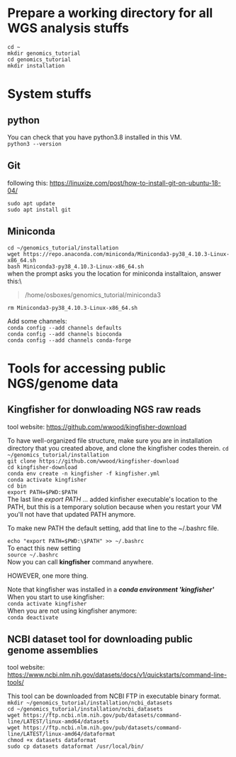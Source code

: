 # Prepare a working directory for all WGS analysis stuffs

`cd ~`\
`mkdir genomics_tutorial`\
`cd genomics_tutorial`\
`mkdir installation`


# System stuffs

## python

You can check that you have python3.8 installed in this VM.\
`python3 --version`

## Git

following this: https://linuxize.com/post/how-to-install-git-on-ubuntu-18-04/

`sudo apt update`\
`sudo apt install git`

## Miniconda

`cd ~/genomics_tutorial/installation`\
`wget https://repo.anaconda.com/miniconda/Miniconda3-py38_4.10.3-Linux-x86_64.sh`\
`bash Miniconda3-py38_4.10.3-Linux-x86_64.sh`\
when the prompt asks you the location for miniconda installtaion, answer this:\
> /home/osboxes/genomics_tutorial/miniconda3
> 
`rm Miniconda3-py38_4.10.3-Linux-x86_64.sh`

Add some channels:\
`conda config --add channels defaults`\
`conda config --add channels bioconda`\
`conda config --add channels conda-forge`


# Tools for accessing public NGS/genome data

## Kingfisher for donwloading NGS raw reads

tool website: https://github.com/wwood/kingfisher-download

To have well-organized file structure, make sure you are in installation directory that you created above, and clone the kingfisher codes therein.
`cd ~/genomics_tutorial/installation`\
`git clone https://github.com/wwood/kingfisher-download`\
`cd kingfisher-download`\
`conda env create -n kingfisher -f kingfisher.yml`\
`conda activate kingfisher`\
`cd bin`\
`export PATH=$PWD:$PATH`\
The last line _export PATH ..._ added kinfisher executable's location to the PATH, but this is a temporary solution because when you restart your VM you'll not have that updated PATH anymore.

To make new PATH the default setting, add that line to the ~/.bashrc file.

`echo "export PATH=$PWD:\$PATH" >> ~/.bashrc`\
To enact this new setting\
`source ~/.bashrc`\
Now you can call __kingfisher__ command anywhere. 

HOWEVER, one more thing.

Note that kingfisher was installed in a __*conda environment 'kingfisher'*__\
When you start to use kingfisher:\
`conda activate kingfisher`\
When you are not using kingfisher anymore:\
`conda deactivate`


## NCBI dataset tool for downloading public genome assemblies

tool website: https://www.ncbi.nlm.nih.gov/datasets/docs/v1/quickstarts/command-line-tools/

This tool can be downloaded from NCBI FTP in executable binary format.
`mkdir ~/genomics_tutorial/installation/ncbi_datasets`\
`cd ~/genomics_tutorial/installation/ncbi_datasets`\
`wget https://ftp.ncbi.nlm.nih.gov/pub/datasets/command-line/LATEST/linux-amd64/datasets`\
`wget https://ftp.ncbi.nlm.nih.gov/pub/datasets/command-line/LATEST/linux-amd64/dataformat`\
`chmod +x datasets dataformat`\
`sudo cp datasets dataformat /usr/local/bin/`



